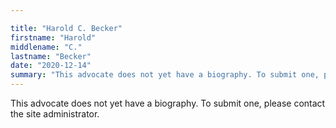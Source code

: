 ```yaml
---

title: "Harold C. Becker"
firstname: "Harold"
middlename: "C."
lastname: "Becker"
date: "2020-12-14"
summary: "This advocate does not yet have a biography. To submit one, please contact the site administrator."
---
```

This advocate does not yet have a biography. To submit one, please contact the site administrator.

